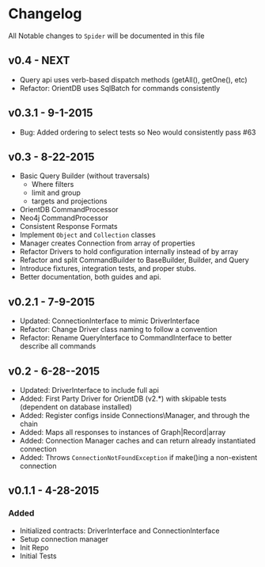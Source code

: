 # Changelog
All Notable changes to `Spider` will be documented in this file

## v0.4 - NEXT
- Query api uses verb-based dispatch methods (getAll(), getOne(), etc)
- Refactor: OrientDB uses SqlBatch for commands consistently

## v0.3.1 - 9-1-2015
- Bug: Added ordering to select tests so Neo would consistently pass #63

## v0.3 - 8-22-2015
- Basic Query Builder (without traversals)
  - Where filters
  - limit and group
  - targets and projections
- OrientDB CommandProcessor
- Neo4j CommandProcessor
- Consistent Response Formats
- Implement `Object` and `Collection` classes
- Manager creates Connection from array of properties
- Refactor Drivers to hold configuration internally instead of by array
- Refactor and split CommandBuilder to BaseBuilder, Builder, and Query
- Introduce fixtures, integration tests, and proper stubs.
- Better documentation, both guides and api.

## v0.2.1 - 7-9-2015
- Updated: ConnectionInterface to mimic DriverInterface
- Refactor: Change Driver class naming to follow a convention
- Refactor: Rename QueryInterface to CommandInterface to better describe all commands

## v0.2 - 6-28--2015
- Updated: DriverInterface to include full api
- Added: First Party Driver for OrientDB (v2.*) with skipable tests (dependent on database installed)
- Added: Register configs inside Connections\Manager, and through the chain
- Added: Maps all responses to instances of Graph|Record|array
- Added: Connection Manager caches and can return already instantiated connection
- Added: Throws `ConnectionNotFoundException` if make()ing a non-existent connection

## v0.1.1 - 4-28-2015
### Added
- Initialized contracts: DriverInterface and ConnectionInterface
- Setup connection manager
- Init Repo
- Initial Tests